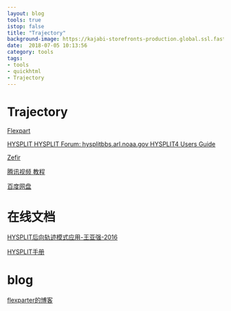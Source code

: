 ```yaml
---
layout: blog
tools: true
istop: false
title: "Trajectory"
background-image: https://kajabi-storefronts-production.global.ssl.fastly.net/kajabi-storefronts-production/themes/320848/settings_images/5bUmdzx2SgRQ9oSrI0EA_trajectory_black_in_white.png
date:  2018-07-05 10:13:56
category: tools
tags:
- tools
- quickhtml
- Trajectory
---
```


# Trajectory
<a href="https://www.flexpart.eu/" title="flexpart">Flexpart</a>

<a href="https://www.arl.noaa.gov/hysplit/hysplit/" title="hysplit"> HYSPLIT </a>
<a href="https://hysplitbbs.arl.noaa.gov/index.php" title="hysplit 论坛"> HYSPLIT Forum: hysplitbbs.arl.noaa.gov </a>
[HYSPLIT4 Users Guide](https://1drv.ms/b/s!Alwdgxq2tX7cgYpGMHPHrvP0FIqSYw)

<a href="https://sites.google.com/site/zefirproject/about/trajectory-analysis" title="zefirproject"> Zefir </a>

<a href="https://v.qq.com/x/page/y07089mk6kq.html" title="meteinfo"> 腾讯视频 </a>  [教程](https://mp.weixin.qq.com/s?__biz=MzIwMzU2NzY4Ng==&mid=2247484240&idx=1&sn=445041fee6b73fcbf28828b393f26274&chksm=96cc2479a1bbad6f697c3bcf76ef82a59270f4a386e1f3ba3e13c9929440f00afb9395854c35&mpshare=1&scene=1&srcid=0702b5Zk6gdfNlWCl4zlRs1s#rd)

<a href="https://pan.baidu.com/s/16WOaan4OnsnyecFpZ_obXA" title="个人网盘分享"> 百度网盘 </a>

# 在线文档

[HYSPLIT后向轨迹模式应用-王亚强-2016](https://1drv.ms/p/s!Alwdgxq2tX7cgYpJ3V8ZqPtWWjStUQ)

[HYSPLIT手册](https://1drv.ms/b/s!Alwdgxq2tX7cgYpGMHPHrvP0FIqSYw)

# blog

[flexparter的博客](http://blog.sina.com.cn/s/blog_cab355c4010190nv.html)

